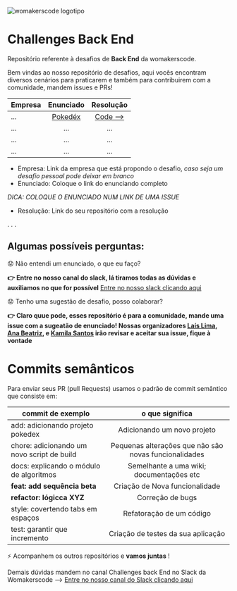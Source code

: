 ![womakerscode logotipo](https://user-images.githubusercontent.com/42419543/80400262-ed87f580-8890-11ea-8e39-aabe0f3efe1c.png)

# Challenges Back End
Repositório referente à desafios de **Back End** da womakerscode.

Bem vindas ao nosso repositório de desafios, aqui vocês encontram diversos cenários para praticarem e também para contribuirem com a comunidade, mandem issues e PRs!


| Empresa | Enunciado | Resolução    
| ------------- |:-------------:|:-------------:|
| ... | [Pokedéx](https://github.com/WoMakersCode/challenges-back-end/issues/1) | [Code -->](https://github.com/anabneri/Pokedex)| 
| ... | ... | ... | 
| ... | ... | ... | 
| ... | ... | ... | 


* Empresa: Link da empresa que está propondo o desafio, *caso seja um desafio pessoal pode deixar em branco*
* Enunciado: Coloque o link do enunciando completo

*DICA: COLOQUE O ENUNCIADO NUM LINK DE UMA ISSUE*
* Resolução: Link do seu repositório com a resolução

. . . 

## Algumas possíveis perguntas:
:worried: Não entendi um enunciado, o que eu faço?

**:point_right: Entre no nosso canal do slack, lá tiramos todas as dúvidas e auxiliamos no que for possível** [Entre no nosso slack clicando aqui](https://app.slack.com/client/TCPDKMM4Z/CCQ5XKXPX)

:worried: Tenho uma sugestão de desafio, posso colaborar?

**:point_right: Claro quue pode, esses repositório é para a comunidade, mande uma issue com a sugeatão de enunciado! Nossas organizadores [Laís Lima](https://twitter.com/laislima_dev), [Ana Beatriz](https://twitter.com/anabneri), e [Kamila Santos](https://twitter.com/kamilah_santos) irão revisar e aceitar sua issue, fique à vontade**


# Commits semânticos
Para enviar seus PR (pull Requests) usamos o padrão de commit semântico que consiste em:

| commit de exemplo  | o que significa    
| ------------- |:-------------:| 
|add: adicionando projeto pokedex     | Adicionando um novo projeto | 
|chore: adicionando um novo script de build     | Pequenas alterações que não são novas funcionalidades | 
| docs: explicando o módulo de algoritmos   | Semelhante a uma wiki; documentações etc  |  
| **feat: add sequência beta**          | Criação de Nova funcionalidade|  
| **refactor: lógicca XYZ**  | Correção de bugs| 
| style: covertendo tabs em espaços      | Refatoração de um código| 
| test: garantir que incremento      | Criação de testes da sua aplicação| 

:zap: Acompanhem os outros repositórios e **vamos juntas** !

Demais dúvidas mandem no canal Challenges back End no Slack da Womakerscode --> [Entre no nosso canal do Slack clicando aqui](https://grupo-womakerscode.slack.com/archives/C013B8DMDRN)
